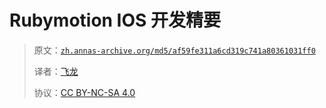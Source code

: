 # Rubymotion IOS 开发精要

> 原文：[`zh.annas-archive.org/md5/af59fe311a6cd319c741a80361031ff0`](https://zh.annas-archive.org/md5/af59fe311a6cd319c741a80361031ff0)
> 
> 译者：[飞龙](https://github.com/wizardforcel)
> 
> 协议：[CC BY-NC-SA 4.0](http://creativecommons.org/licenses/by-nc-sa/4.0/)
